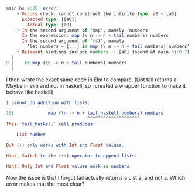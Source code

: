 ```haskell
main.hs:9:36: error:
    • Occurs check: cannot construct the infinite type: a0 ~ [a0]
      Expected type: [[a0]]
        Actual type: [a0]
    • In the second argument of ‘map’, namely ‘numbers’
      In the expression: map (\ n -> n + tail numbers) numbers
      In the second argument of ‘($)’, namely
        ‘let numbers = [...] in map (\ n -> n + tail numbers) numbers’
    • Relevant bindings include numbers :: [a0] (bound at main.hs:8:7)
  |
9 |    in map (\n -> n + tail numbers) numbers
  |
```

I then wrote the exact same code in Elm to compare. (List.tail returns a Maybe in elm and not in haskell, so i created a wrapper function to make it behave like haskell)

```elm
I cannot do addition with lists:

16|             map (\n -> n + tail_haskell numbers) numbers
                               ^^^^^^^^^^^^^^^^^^^^
This `tail_haskell` call produces:

    List number

But (+) only works with Int and Float values.

Hint: Switch to the (++) operator to append lists!

Hint: Only Int and Float values work as numbers.
```

Now the issue is that I forgot tail actually returns a List a, and not a. Which error makes that the most clear? 
